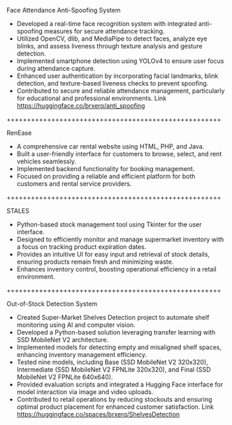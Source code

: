 Face Attendance Anti-Spoofing System
- Developed a real-time face recognition system with integrated anti-spoofing measures for secure attendance
tracking.
- Utilized OpenCV, dlib, and MediaPipe to detect faces, analyze eye blinks, and assess liveness through texture
analysis and gesture detection.
- Implemented smartphone detection using YOLOv4 to ensure user focus during attendance capture.
- Enhanced user authentication by incorporating facial landmarks, blink detection, and texture-based liveness
checks to prevent spoofing.
- Contributed to secure and reliable attendance management, particularly for educational and professional
environments.
Link https://huggingface.co/brxerq/anti_spoofing

+++++++++++++++++++++++++++++++++++++++++++++++++++++

RenEase
- A comprehensive car rental website using HTML, PHP, and Java.
- Built a user-friendly interface for customers to browse, select, and rent vehicles seamlessly.
- Implemented backend functionality for booking management.
- Focused on providing a reliable and efficient platform for both customers and rental service providers.

+++++++++++++++++++++++++++++++++++++++++++++++++++++

STALES
- Python-based stock management tool using Tkinter for the user interface.
- Designed to efficiently monitor and manage supermarket inventory with a focus on tracking product expiration
dates.
- Provides an intuitive UI for easy input and retrieval of stock details, ensuring products remain fresh and
minimizing waste.
- Enhances inventory control, boosting operational efficiency in a retail environment.

+++++++++++++++++++++++++++++++++++++++++++++++++++++

Out-of-Stock Detection System
- Created Super-Market Shelves Detection project to automate shelf monitoring using AI and computer vision.
- Developed a Python-based solution leveraging transfer learning with SSD MobileNet V2 architecture.
- Implemented models for detecting empty and misaligned shelf spaces, enhancing inventory management
efficiency.
- Tested nine models, including Base (SSD MobileNet V2 320x320), Intermediate (SSD MobileNet V2 FPNLite
320x320), and Final (SSD MobileNet V2 FPNLite 640x640).
- Provided evaluation scripts and integrated a Hugging Face interface for model interaction via image and video
uploads.
- Contributed to retail operations by reducing stockouts and ensuring optimal product placement for enhanced
customer satisfaction.
Link https://huggingface.co/spaces/brxerq/ShelvesDetection
